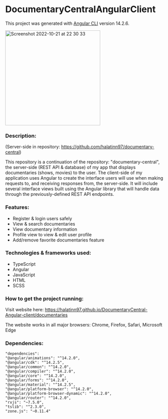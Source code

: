 # DocumentaryCentralAngularClient

This project was generated with [Angular CLI](https://github.com/angular/angular-cli) version 14.2.6.

<img width="300" alt="Screenshot 2022-10-21 at 22 30 33" src="https://user-images.githubusercontent.com/76042761/197284237-e2a5d2bc-d32c-41b4-82f2-f10c851b3fcf.png">


### Description: 

(Server-side in repository: https://github.com/halatinn97/documentary-central)

This repository is a continuation of the repository: "documentary-central", the server-side (REST API & database) of my app that displays documentaries (shows, movies) to the user. The client-side of my application uses Angular to create the interface users will use when making requests to, and receiving responses from, the server-side.  It will include several interface views built using the Angular library that will handle data through the previously-defined REST API endpoints.

### Features:

- Register & login users safely
- View & search documentaries 
- View documentary information
- Profile view to view & edit user profile
- Add/remove favorite documentaries feature

### Technologies & frameworks used:

- TypeScript
- Angular
- JavaScript
- HTML
- SCSS

### How to get the project running:

Visit website here: https://halatinn97.github.io/DocumentaryCentral-Angular-client/documentaries

The website works in all major browsers: Chrome, Firefox, Safari, Microsoft Edge

### Dependencies:

    "dependencies": 
    "@angular/animations": "^14.2.0",
    "@angular/cdk": "^14.2.5",
    "@angular/common": "^14.2.0",
    "@angular/compiler": "^14.2.0",
    "@angular/core": "^14.2.0",
    "@angular/forms": "^14.2.0",
    "@angular/material": "^14.2.5",
    "@angular/platform-browser": "^14.2.0",
    "@angular/platform-browser-dynamic": "^14.2.0",
    "@angular/router": "^14.2.0",
    "rxjs": "~7.5.0",
    "tslib": "^2.3.0",
    "zone.js": "~0.11.4"
        

